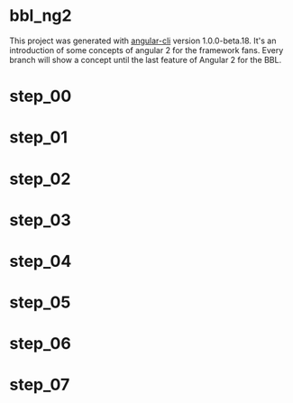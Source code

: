 # bbl_ng2
This project was generated with [angular-cli](https://github.com/angular/angular-cli) version 1.0.0-beta.18.
It's an introduction of some concepts of angular 2 for the framework fans.
Every branch will show a concept until the last feature of Angular 2 for the BBL.

# step_00

# step_01

# step_02

# step_03

# step_04

# step_05

# step_06

# step_07
